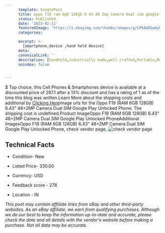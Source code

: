 ```yaml
---
      template: SinglePost
      title: oppo f19 ram 6gb 128gb 6 43 48 2mp camera dual sim google play unlocked phone
      status: Published
      date: '2023-02-11'
      featuredImage: 'https://i.ebayimg.com/thumbs/images/g/LMkAAOSwGyhjjvSp/s-l225.jpg'
      categories: 

      excerpt: >-
        [smartphone,device ,hand held device]
      meta:
      canonicalLink: ''
      description: [handheld,industrially made,well crafted,Portable,Mobile,Compact,Convenient,Lightweight,Maneuverable,Man-portable,Miniature,Carriable,Hand-held,Light,Holdable,Transportable,Mobile device,Pocket-sized,On-the-go,Wireless,Cordless,Compact size,Convenient size, smartphone,device ,hand held device]
      noindex: false

        
---
```

$
    Top choice, this Cell Phones & Smartphones device is available at a discounted price of 287.1 after a 13% discount and has a rating of 1 as of the time this blog was written.Learn More about the shipping costs and additional by [Clicking Here](https://www.ebay.com/itm/385277109163?hash=item59b44e23ab%3Ag%3ALMkAAOSwGyhjjvSp&mkevt=1&mkcid=1&mkrid=711-53200-19255-0&campid=%253CePNCampaignId%253E&customid=%253CreferenceId%253E&toolid=10049)image urls for the Oppo F19 (RAM 6GB 128GB) 6.43" 48+2MP Camera Dual SIM Google Play Unlocked Phone. The shipping cost is undefined.Product ImageOppo F19 (RAM 6GB 128GB) 6.43" 48+2MP Camera Dual SIM Google Play Unlocked PhoneAdditional ImagesOppo F19 (RAM 6GB 128GB) 6.43" 48+2MP Camera Dual SIM Google Play Unlocked Phone, check vendor page, ![check vendor page](https://origin-galleryplus.ebayimg.com/ws/web/385277109163_2_0_1/225x225.jpg,https://origin-galleryplus.ebayimg.com/ws/web/385277109163_3_0_1/225x225.jpg,https://origin-galleryplus.ebayimg.com/ws/web/385277109163_4_0_1/225x225.jpg,https://origin-galleryplus.ebayimg.com/ws/web/385277109163_5_0_1/225x225.jpg,https://origin-galleryplus.ebayimg.com/ws/web/385277109163_6_0_1/225x225.jpg,https://origin-galleryplus.ebayimg.com/ws/web/385277109163_7_0_1/225x225.jpg,https://origin-galleryplus.ebayimg.com/ws/web/385277109163_8_0_1/225x225.jpg)
    
    

 ## Technical Facts 



     
      

 - Condition- New 


      

 - Listed Price- 330.00 


      

 - Currency- USD 


      

 - Feedback score - 278 


      

 - Location - IN 


      
      

 *_This post may contain affiliate links from eBay and other third-party websites. As an eBay affiliate, we earn from qualifying purchases. Although we do our best to keep the information up-to-date and accurate, please check the date and all details with the vendor's website before making a purchase. Not all data may be accurate._*



    
    
    
    
    